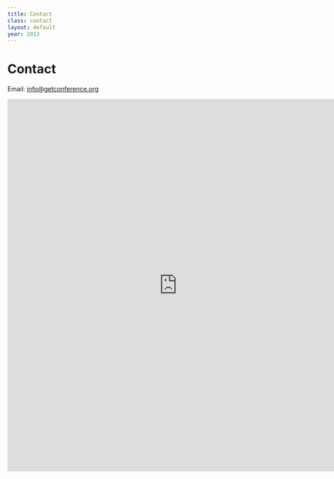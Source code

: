 ```yaml
---
title: Contact
class: contact
layout: default
year: 2013
---
```


# Contact

Email: info@getconference.org

<iframe class="margin-top-tall" src="https://spreadsheets.google.com/embeddedform?formkey=dFBFRW9JeWd6SG51N0JKZWpjRHVoaGc6MA" width="760" height="835" frameborder="0" marginheight="0" marginwidth="0">Loading...</iframe>

